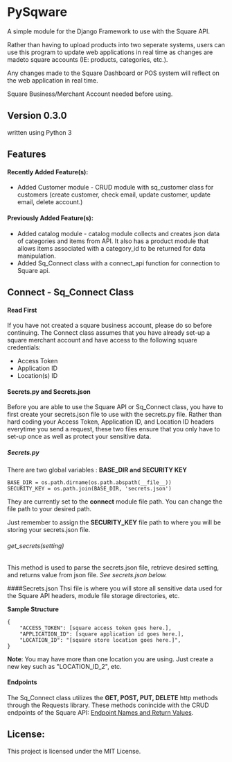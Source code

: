 # PySqware
A simple module for the Django Framework to use with the Square API. 

Rather than having to upload products into two seperate systems, users can use this program to 
update web applications in real time as changes are madeto square accounts (IE: products, categories, etc.).

Any changes made to the Square Dashboard or POS system will reflect on the web application in real time. 

Square Business/Merchant Account needed before using.


## Version 0.3.0

written using Python 3


## Features

#### Recently Added Feature(s):
+ Added Customer module - CRUD module with sq_customer class for customers (create customer, check email, update customer, update email, delete account.)

#### Previously Added Feature(s):
+ Added catalog module - catalog module collects and creates json data of categories and items from API. It also has a product module that allows items associated with a category_id to be returned for data manipulation.
+ Added Sq_Connect class with a connect_api function for connection to Square api.



## Connect - Sq_Connect Class


#### Read First

If you have not created a square business account, please do so before continuing.
The Connect class assumes that you have already set-up a square merchant account and have access to 
the following square credentials:

+ Access Token
+ Application ID 
+ Location(s) ID

#### Secrets.py and Secrets.json
Before you are able to use the Square API or Sq_Connect class, you have to first create your secrets.json file to use with the secrets.py file.
Rather than hard coding your Access Token, Application ID, and Location ID headers everytime you send a request, these two files ensure that you only have
to set-up once as well as protect your sensitive data.

##### Secrets.py
There are two global variables : **BASE_DIR and  SECURITY KEY**

```
BASE_DIR = os.path.dirname(os.path.abspath(__file__))
SECURITY_KEY = os.path.join(BASE_DIR, 'secrets.json')
```

They are currently set to the **connect** module file path. You can change the file path to your desired path.

Just remember to assign the **SECURITY_KEY** file path to where you will be storing your secrets.json file.

###### get_secrets(setting)
This method is used to parse the secrets.json file, retrieve desired setting, and returns value from json file. *See secrets.json below.*


####Secrets.json 
Thsi file is where you will store all sensitive data used for the Square API headers, module file storage directories, etc.

**Sample Structure**
```
{
	"ACCESS_TOKEN": [square access token goes here.],
	"APPLICATION_ID": [square application id goes here.],
	"LOCATION_ID": "[square store location goes here.]",
}
```
**Note**: You may have more than one location you are using. Just create a new key such as "LOCATION_ID_2", etc.


#### Endpoints

The Sq_Connect class utilizes the **GET, POST, PUT, DELETE** http methods through the Requests library. These methods conincide with the 
CRUD endpoints of the Square API: [Endpoint Names and Return Values](https://docs.connect.squareup.com/api/connect/v2#endpointnamesandreturnvalues "Endpoint Names and Return Values"). 




## License:


This project is licensed under the MIT License.